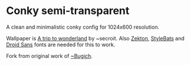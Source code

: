 # Conky semi-transparent

A clean and minimalistic conky config for 1024x600 resolution.

Wallpaper is [A trip to wonderland] by ~secroit.
Also [Zekton], [StyleBats] and [Droid Sans] fonts are needed for this to work.

Fork from original work of [~Bugich].

  [A trip to wonderland]: http://secroit.deviantart.com/art/A-trip-to-wonderland-46545832
  [Zekton]: http://www.dafont.com/zekton.font
  [StyleBats]: http://www.dafont.com/style-bats.font
  [Droid Sans]: http://www.fontsquirrel.com/fonts/droid-sans
  [~Bugich]: http://bugich.deviantart.com/art/Conky-semi-transparent-204240449

